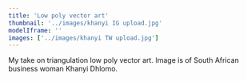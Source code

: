 ```yaml
---
title: 'Low poly vector art'
thumbnail: '../images/khanyi IG upload.jpg'
modelIframe: ''
images: ['../images/khanyi TW upload.jpg']
---
```


My take on triangulation low poly vector art.
Image is of South African business
woman Khanyi Dhlomo.
